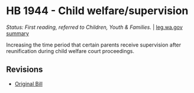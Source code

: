 # HB 1944 - Child welfare/supervision
*Status: First reading, referred to Children, Youth & Families.* | [leg.wa.gov summary](https://app.leg.wa.gov/billsummary?BillNumber=1944&Year=2021)

Increasing the time period that certain parents receive supervision after reunification during child welfare court proceedings.

## Revisions
* [Original Bill](1/)